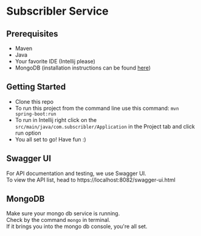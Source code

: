 # Subscribler Service

## Prerequisites

- Maven 
- Java
- Your favorite IDE (Intellij please)
- MongoDB (installation instructions can be found [here](https://docs.mongodb.com/manual/installation/))

## Getting Started

- Clone this repo
- To run this project from the command line use this command:
`mvn spring-boot:run`
- To run in Intellij right click on the `src/main/java/com.subscribler/Application` in the Project tab and click run option
- You all set to go! Have fun :) 

## Swagger UI
For API documentation and testing, we use Swagger UI.  
To view the API list, head to https://localhost:8082/swagger-ui.html

## MongoDB
Make sure your mongo db service is running.  
Check by the command `mongo` in terminal.  
If it brings you into the mongo db console, you're all set.
